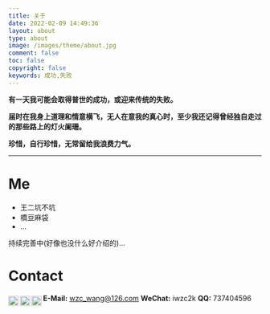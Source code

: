 ```yaml
---
title: 关于
date: 2022-02-09 14:49:36
layout: about
type: about
image: /images/theme/about.jpg
comment: false
toc: false
copyright: false
keywords: 成功,失败
---
```


**有一天我可能会取得普世的成功，或迎来传统的失败。**

**届时在我身上道理和情意横飞，无人在意我的真心时，至少我还记得曾经独自走过的那些路上的灯火阑珊。**

**珍惜，自行珍惜，无常留给我浪费力气。**

------

# Me

- 王二坑不坑
- 橋豆麻袋
- ...

持续完善中(好像也没什么好介绍的)...







# Contact

<img src='/index/email.png' align='left' style=' width:20px;height:20px;position: relative; top: 4px;pointer-events: none'/> **E-Mail:** wzc_wang@126.com
<img src='/index/wechat.png' align='left' style=' width:20px;height:20px;position: relative; top: 4px;pointer-events: none'/> **WeChat:** iwzc2k
<img src='/index/qq.png' align='left' style=' width:20px;height:20px;position: relative; top: 4px;pointer-events: none'/> **QQ:** 737404596

